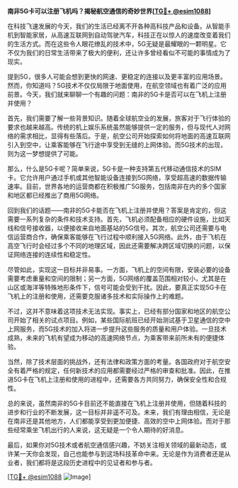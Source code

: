 **南非5G卡可以注册飞机吗？揭秘航空通信的奇妙世界[[TG💪+ @esim1088](https://t.me/s/esim1088)]**

在科技飞速发展的今天，我们的生活已经离不开各种高科技产品和设备。从智能手机到智能家居，从高速互联网到自动驾驶汽车，科技正在以惊人的速度改变着我们的生活方式。而在这些令人眼花缭乱的技术中，5G无疑是最耀眼的一颗明星。它不仅为我们的日常生活带来了极大的便利，还让许多曾经看似不可能的事情成为了现实。

提到5G，很多人可能会想到更快的网速、更稳定的连接以及更丰富的应用场景。然而，你知道吗？5G技术不仅仅局限于地面使用，在航空领域也有着广泛的应用前景。今天，我们就来聊聊一个有趣的问题：南非的5G卡是否可以在飞机上注册并使用？

首先，我们需要了解一些背景知识。随着全球航空业的发展，旅客对于飞行体验的要求也越来越高。传统的机上娱乐系统虽然能够提供一定的服务，但与现代人对网络的需求相比，显得有些落后。于是，航空公司开始探索如何将地面的高速互联网引入到空中，让乘客能够在飞行途中享受到无缝的上网体验。而5G技术的出现，则为这一梦想提供了可能。

那么，什么是5G卡呢？简单来说，5G卡是一种支持第五代移动通信技术的SIM卡。它允许用户通过手机或其他智能设备连接到5G网络，享受超高速的数据传输速率。目前，世界各地的运营商都在积极推广5G服务，包括南非在内的多个国家和地区都已经推出了商用5G网络。

回到我们的话题——南非的5G卡能否在飞机上注册并使用？答案是肯定的，但这需要一系列复杂的条件和技术支持。首先，飞机必须配备相应的硬件设施，比如天线和信号接收器，以便接收来自地面基站的5G信号。其次，航空公司还需要与电信运营商合作，确保乘客能够在飞行过程中顺利接入5G网络。此外，由于飞机在高空飞行时会经过多个不同的地理区域，因此还需要解决跨区域切换的问题，以保证网络连接的连续性和稳定性。

尽管如此，实现这一目标并非易事。一方面，飞机上的空间有限，安装必要的设备需要考虑重量和空间的限制；另一方面，5G网络的覆盖范围相对较小，尤其是在山区或海洋等特殊地形条件下，信号可能会受到干扰。因此，要真正实现5G卡在飞机上的注册和使用，还需要克服诸多技术和实际操作上的难题。

不过，这并不意味着这项技术无法实现。事实上，已经有部分国家和地区的航空公司开始了相关的试点项目。例如，某些国际航班已经开始测试基于卫星通信的空中上网服务，而5G技术的加入将进一步提升这些服务的质量和用户体验。一旦技术成熟，未来的飞机有望成为移动的高速网络节点，为乘客带来前所未有的便捷体验。

当然，除了技术层面的挑战外，还有法律和政策方面的考量。各国政府对于航空安全有着严格的规定，任何新技术的应用都需要经过严格的审查和批准。因此，在推进5G卡在飞机上注册和使用的进程中，还需要各方共同努力，确保安全性和合规性。

总的来说，虽然南非的5G卡目前还不能直接在飞机上注册并使用，但随着科技的进步和行业的不断发展，这一目标并非遥不可及。未来，我们有理由相信，无论是在南非还是其他地方，人们都能享受到更加便捷、高效的空中上网体验。而对于那些经常乘坐飞机出行的人来说，这无疑是一个令人期待的好消息。

最后，如果你对5G技术或者航空通信感兴趣，不妨关注相关领域的最新动态，或许某一天你会发现，自己也能参与到这场科技革命中来。无论是作为消费者还是从业者，我们都将是这段历史进程中的见证者和参与者。

[[TG💪+ @esim1088](https://t.me/s/esim1088) ![Image](https://i.postimg.cc/4NQfJmqS/Snipaste-2025-05-13-00-14-12.png)]